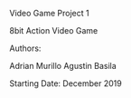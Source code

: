 Video Game Project 1


8bit Action Video Game 


Authors: 

  Adrian Murillo
  Agustin Basila

Starting Date:
  December 2019
